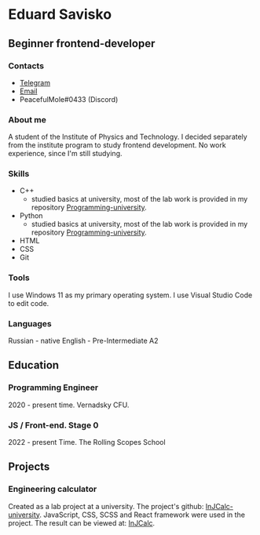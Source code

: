 # Eduard Savisko

## Beginner frontend-developer

### Contacts

- [Telegram](executeKitty.t.me)
- [Email](PeacefulMole@yandex.ru)
- PeacefulMole#0433 (Discord)

### About me

A student of the Institute of Physics and Technology. I decided separately from the institute program to study frontend development. No work experience, since I'm still studying.

### Skills

- C++
  - studied basics at university, most of the lab work is provided in my repository [Programming-university](https://github.com/PeacefulMole/Programming-university).
- Python
  - studied basics at university, most of the lab work is provided in my repository [Programming-university](https://github.com/PeacefulMole/Programming-university).
- HTML
- CSS
- Git

### Tools

I use Windows 11 as my primary operating system. I use Visual Studio Code to edit code.

### Languages

Russian - native
English - Pre-Intermediate A2

## Education

### Programming Engineer

2020 - present time. Vernadsky СFU.

### JS / Front-end. Stage 0

2022 - present Time. The Rolling Scopes School

## Projects

### Engineering calculator

Created as a lab project at a university. The project's github: [InJCalc-university](https://github.com/PeacefulMole/InJCalc-university). JavaScript, CSS, SCSS and React framework were used in the project. The result can be viewed at: [InJCalc](https://inj-calcu-molech.vercel.app/).
